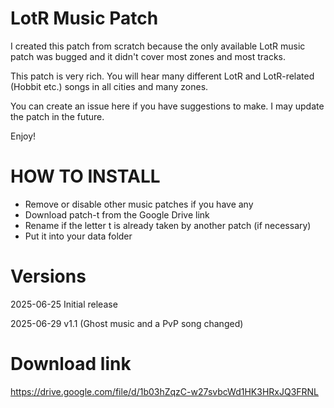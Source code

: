 # LotR Music Patch
I created this patch from scratch because the only available LotR music patch was bugged and it didn't cover most zones and most tracks.

This patch is very rich. You will hear many different LotR and LotR-related (Hobbit etc.) songs in all cities and many zones.

You can create an issue here if you have suggestions to make. I may update the patch in the future. 

Enjoy!

# HOW TO INSTALL
- Remove or disable other music patches if you have any
- Download patch-t from the Google Drive link
- Rename if the letter t is already taken by another patch (if necessary)
- Put it into your data folder

# Versions
2025-06-25 Initial release

2025-06-29 v1.1 (Ghost music and a PvP song changed)

# Download link
https://drive.google.com/file/d/1b03hZqzC-w27svbcWd1HK3HRxJQ3FRNL

